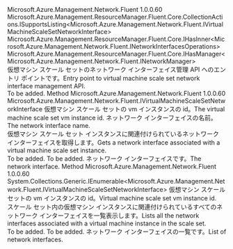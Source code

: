 <Type Name="IVirtualMachineScaleSetNetworkInterfaces" FullName="Microsoft.Azure.Management.Network.Fluent.IVirtualMachineScaleSetNetworkInterfaces">
  <TypeSignature Language="C#" Value="public interface IVirtualMachineScaleSetNetworkInterfaces : Microsoft.Azure.Management.ResourceManager.Fluent.Core.CollectionActions.ISupportsListing&lt;Microsoft.Azure.Management.Network.Fluent.IVirtualMachineScaleSetNetworkInterface&gt;, Microsoft.Azure.Management.ResourceManager.Fluent.Core.IHasInner&lt;Microsoft.Azure.Management.Network.Fluent.INetworkInterfacesOperations&gt;, Microsoft.Azure.Management.ResourceManager.Fluent.Core.IHasManager&lt;Microsoft.Azure.Management.Network.Fluent.INetworkManager&gt;" />
  <TypeSignature Language="ILAsm" Value=".class public interface auto ansi abstract IVirtualMachineScaleSetNetworkInterfaces implements class Microsoft.Azure.Management.ResourceManager.Fluent.Core.CollectionActions.ISupportsListing`1&lt;class Microsoft.Azure.Management.Network.Fluent.IVirtualMachineScaleSetNetworkInterface&gt;, class Microsoft.Azure.Management.ResourceManager.Fluent.Core.IHasInner`1&lt;class Microsoft.Azure.Management.Network.Fluent.INetworkInterfacesOperations&gt;, class Microsoft.Azure.Management.ResourceManager.Fluent.Core.IHasManager`1&lt;class Microsoft.Azure.Management.Network.Fluent.INetworkManager&gt;" />
  <TypeSignature Language="DocId" Value="T:Microsoft.Azure.Management.Network.Fluent.IVirtualMachineScaleSetNetworkInterfaces" />
  <TypeSignature Language="VB.NET" Value="Public Interface IVirtualMachineScaleSetNetworkInterfaces&#xA;Implements IHasInner(Of INetworkInterfacesOperations), IHasManager(Of INetworkManager), ISupportsListing(Of IVirtualMachineScaleSetNetworkInterface)" />
  <TypeSignature Language="F#" Value="type IVirtualMachineScaleSetNetworkInterfaces = interface&#xA;    interface ISupportsListing&lt;IVirtualMachineScaleSetNetworkInterface&gt;&#xA;    interface IHasInner&lt;INetworkInterfacesOperations&gt;&#xA;    interface IHasManager&lt;INetworkManager&gt;" />
  <AssemblyInfo>
    <AssemblyName>Microsoft.Azure.Management.Network.Fluent</AssemblyName>
    <AssemblyVersion>1.0.0.60</AssemblyVersion>
  </AssemblyInfo>
  <Interfaces>
    <Interface>
      <InterfaceName>Microsoft.Azure.Management.ResourceManager.Fluent.Core.CollectionActions.ISupportsListing&lt;Microsoft.Azure.Management.Network.Fluent.IVirtualMachineScaleSetNetworkInterface&gt;</InterfaceName>
    </Interface>
    <Interface>
      <InterfaceName>Microsoft.Azure.Management.ResourceManager.Fluent.Core.IHasInner&lt;Microsoft.Azure.Management.Network.Fluent.INetworkInterfacesOperations&gt;</InterfaceName>
    </Interface>
    <Interface>
      <InterfaceName>Microsoft.Azure.Management.ResourceManager.Fluent.Core.IHasManager&lt;Microsoft.Azure.Management.Network.Fluent.INetworkManager&gt;</InterfaceName>
    </Interface>
  </Interfaces>
  <Docs>
    <summary>
            <span data-ttu-id="0c9b9-101">仮想マシン スケール セットのネットワーク インターフェイス管理 API へのエントリ ポイントです。</span><span class="sxs-lookup"><span data-stu-id="0c9b9-101">Entry point to virtual machine scale set network interface management API.</span></span>
            </summary>
    <remarks>To be added.</remarks>
  </Docs>
  <Members>
    <Member MemberName="GetByVirtualMachineInstanceId">
      <MemberSignature Language="C#" Value="public Microsoft.Azure.Management.Network.Fluent.IVirtualMachineScaleSetNetworkInterface GetByVirtualMachineInstanceId (string instanceId, string name);" />
      <MemberSignature Language="ILAsm" Value=".method public hidebysig newslot virtual instance class Microsoft.Azure.Management.Network.Fluent.IVirtualMachineScaleSetNetworkInterface GetByVirtualMachineInstanceId(string instanceId, string name) cil managed" />
      <MemberSignature Language="DocId" Value="M:Microsoft.Azure.Management.Network.Fluent.IVirtualMachineScaleSetNetworkInterfaces.GetByVirtualMachineInstanceId(System.String,System.String)" />
      <MemberSignature Language="VB.NET" Value="Public Function GetByVirtualMachineInstanceId (instanceId As String, name As String) As IVirtualMachineScaleSetNetworkInterface" />
      <MemberSignature Language="F#" Value="abstract member GetByVirtualMachineInstanceId : string * string -&gt; Microsoft.Azure.Management.Network.Fluent.IVirtualMachineScaleSetNetworkInterface" Usage="iVirtualMachineScaleSetNetworkInterfaces.GetByVirtualMachineInstanceId (instanceId, name)" />
      <MemberType>Method</MemberType>
      <AssemblyInfo>
        <AssemblyName>Microsoft.Azure.Management.Network.Fluent</AssemblyName>
        <AssemblyVersion>1.0.0.60</AssemblyVersion>
      </AssemblyInfo>
      <ReturnValue>
        <ReturnType>Microsoft.Azure.Management.Network.Fluent.IVirtualMachineScaleSetNetworkInterface</ReturnType>
      </ReturnValue>
      <Parameters>
        <Parameter Name="instanceId" Type="System.String" />
        <Parameter Name="name" Type="System.String" />
      </Parameters>
      <Docs>
        <param name="instanceId"><span data-ttu-id="0c9b9-102">仮想マシン スケール セットの vm インスタンスの id。</span><span class="sxs-lookup"><span data-stu-id="0c9b9-102">The virtual machine scale set vm instance id.</span></span></param>
        <param name="name"><span data-ttu-id="0c9b9-103">ネットワーク インターフェイスの名前。</span><span class="sxs-lookup"><span data-stu-id="0c9b9-103">The network interface name.</span></span></param>
        <summary>
            <span data-ttu-id="0c9b9-104">仮想マシン スケール セット インスタンスに関連付けられているネットワーク インターフェイスを取得します。</span><span class="sxs-lookup"><span data-stu-id="0c9b9-104">Gets a network interface associated with a virtual machine scale set instance.</span></span>
            </summary>
        <returns>To be added.</returns>
        <remarks>To be added.</remarks>
        <return><span data-ttu-id="0c9b9-105">ネットワーク インターフェイスです。</span><span class="sxs-lookup"><span data-stu-id="0c9b9-105">The network interface.</span></span></return>
      </Docs>
    </Member>
    <Member MemberName="ListByVirtualMachineInstanceId">
      <MemberSignature Language="C#" Value="public System.Collections.Generic.IEnumerable&lt;Microsoft.Azure.Management.Network.Fluent.IVirtualMachineScaleSetNetworkInterface&gt; ListByVirtualMachineInstanceId (string instanceId);" />
      <MemberSignature Language="ILAsm" Value=".method public hidebysig newslot virtual instance class System.Collections.Generic.IEnumerable`1&lt;class Microsoft.Azure.Management.Network.Fluent.IVirtualMachineScaleSetNetworkInterface&gt; ListByVirtualMachineInstanceId(string instanceId) cil managed" />
      <MemberSignature Language="DocId" Value="M:Microsoft.Azure.Management.Network.Fluent.IVirtualMachineScaleSetNetworkInterfaces.ListByVirtualMachineInstanceId(System.String)" />
      <MemberSignature Language="VB.NET" Value="Public Function ListByVirtualMachineInstanceId (instanceId As String) As IEnumerable(Of IVirtualMachineScaleSetNetworkInterface)" />
      <MemberSignature Language="F#" Value="abstract member ListByVirtualMachineInstanceId : string -&gt; seq&lt;Microsoft.Azure.Management.Network.Fluent.IVirtualMachineScaleSetNetworkInterface&gt;" Usage="iVirtualMachineScaleSetNetworkInterfaces.ListByVirtualMachineInstanceId instanceId" />
      <MemberType>Method</MemberType>
      <AssemblyInfo>
        <AssemblyName>Microsoft.Azure.Management.Network.Fluent</AssemblyName>
        <AssemblyVersion>1.0.0.60</AssemblyVersion>
      </AssemblyInfo>
      <ReturnValue>
        <ReturnType>System.Collections.Generic.IEnumerable&lt;Microsoft.Azure.Management.Network.Fluent.IVirtualMachineScaleSetNetworkInterface&gt;</ReturnType>
      </ReturnValue>
      <Parameters>
        <Parameter Name="instanceId" Type="System.String" />
      </Parameters>
      <Docs>
        <param name="instanceId"><span data-ttu-id="0c9b9-106">仮想マシン スケール セットの vm インスタンスの id。</span><span class="sxs-lookup"><span data-stu-id="0c9b9-106">Virtual machine scale set vm instance id.</span></span></param>
        <summary>
            <span data-ttu-id="0c9b9-107">スケール セット内の仮想マシン インスタンスに関連付けられているすべてのネットワーク インターフェイスを一覧表示します。</span><span class="sxs-lookup"><span data-stu-id="0c9b9-107">Lists all the network interfaces associated with a virtual machine instance in the scale set.</span></span>
            </summary>
        <returns>To be added.</returns>
        <remarks>To be added.</remarks>
        <return><span data-ttu-id="0c9b9-108">ネットワーク インターフェイスの一覧です。</span><span class="sxs-lookup"><span data-stu-id="0c9b9-108">List of network interfaces.</span></span></return>
      </Docs>
    </Member>
  </Members>
</Type>